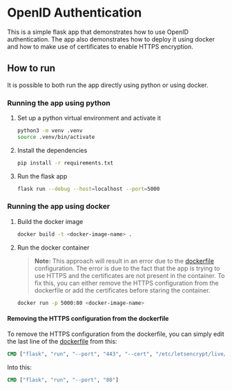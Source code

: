 # OpenID Authentication
This is a simple flask app that demonstrates how to use OpenID authentication. The app also demonstrates how to deploy it using docker and how to make use of certificates to enable HTTPS encryption.

## How to run
It is possible to both run the app directly using python or using docker. 

### Running the app using python

1. Set up a python virtual environment and activate it
    ```bash
    python3 -m venv .venv
    source .venv/bin/activate
    ```

2. Install the dependencies
    ```bash
    pip install -r requirements.txt
    ```

3. Run the flask app
    ```bash
    flask run --debug --host=localhost --port=5000
    ```

### Running the app using docker

1. Build the docker image
    ```bash
    docker build -t <docker-image-name> .
    ```

2. Run the docker container
    > **Note:** This approach will result in an error due to the [dockerfile](dockerfile) configuration. The error is due to the fact that the app is trying to use HTTPS and the certificates are not present in the container. To fix this, you can either remove the HTTPS configuration from the dockerfile or add the certificates before staring the container.
    ```bash
    docker run -p 5000:80 <docker-image-name>
    ```

#### Removing the HTTPS configuration from the dockerfile
To remove the HTTPS configuration from the dockerfile, you can simply edit the last line of the [dockerfile](dockerfile) from this:
```dockerfile
CMD ["flask", "run", "--port", "443", "--cert", "/etc/letsencrypt/live/jpe130.x310.net/fullchain.pem", "--key", "/etc/letsencrypt/live/jpe130.x310.net/privkey.pem"]
```

Into this:
```dockerfile
CMD ["flask", "run", "--port", "80"]
```